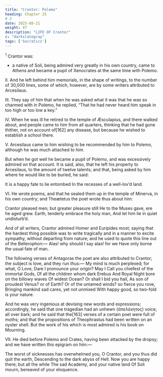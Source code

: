 ```yaml
---
title: "Crantor: Polemo"
heading: Chapter 25
# 3
date: 2025-08-21
weight: 47
description: "LIFE OF Crantor"
c: "darkslategray"
tags: ['Socratics']
---
```



<sup>1</sup> Crantor was:
- a native of Soli, being admired very greatly in his own country, came to Athens and became a pupil of Xenocrates at the same time with Polemo.


II. And he left behind him memorials, in the shape of writings, to the number of 30,000 lines, some of which, however, are by some writers attributed to Arcesilaus.

III. They say of him that when he was asked what it was that he was so charmed with in Polemo, he replied, “That he had never heard him speak in too high or too low a key.”

IV. When he was ill he retired to the temple of Æsculapius, and there walked about, and people came to him from all quarters, thinking that he had gone thither, not on account of[162] any disease, but because he wished to establish a school there.

V. Arcesilaus came to him wishing to be recommended by him to Polemo, although he was much attached to him.

But when he got well he became a pupil of Polemo, and was excessively admired on that account. It is said, also, that he left his property to Arcesilaus, to the amount of twelve talents; and that, being asked by him where he would like to be buried, he said:

It is a happy fate to lie entombed
In the recesses of a well-lov’d land.


VI. He wrote poems, and that he sealed them up in the temple of Minerva, in his own country; and Theætetus the poet wrote thus about him:

Crantor pleased men; but greater pleasure still
He to the Muses gave, ere he aged grew.
Earth, tenderly embrace the holy man,
And let him lie in quiet undisturb’d.

And of all writers, Crantor admired Homer and Euripides most; saying that the hardest thing possible was to write tragically and in a manner to excite sympathy, without departing from nature; and he used to quote this line out of the Bellerophon:—
Alas! why should I say alas! for we
Have only borne the usual fate of man.

The following verses of Antagoras the poet are also attributed to Crantor; the subject is love, and they run thus:—
My mind is much perplexed; for what, O Love,
Dare I pronounce your origin? May I
Call you chiefest of the immortal Gods,
Of all the children whom dark Erebus
And Royal Night bore on the billowy waves
Of widest Ocean? Or shall I bid you hail,
As son of proudest Venus? or of Earth?
Or of the untamed winds? so fierce you rove,
Bringing mankind sad cares, yet not unmixed
With happy good, so two-fold is your nature.

And he was very ingenious at devising new words and expressions; accordingly, he said that one tragedian had an unhewn (ἀπελέκητος) voice, all over bark; and he said that the[163] verses of a certain poet were full of moths; and that the propositions of Theophrastus had been written on an oyster shell. But the work of his which is most admired is his book on Mourning.

VII. He died before Polemo and Crates, having been attacked by the dropsy; and we have written this epigram on him:—

The worst of sicknesses has overwhelmed you,
O Crantor, and you thus did quit the earth,
Descending to the dark abyss of Hell.
Now you are happy there; but all the while
The sad Academy, and your native land
Of Soli mourn, bereaved of your eloquence.
